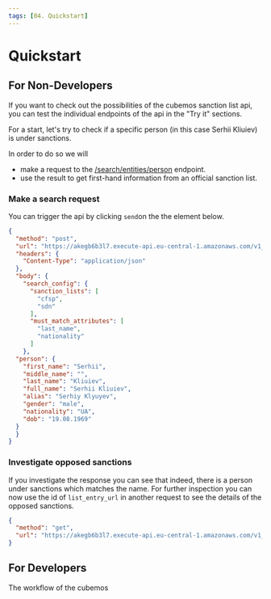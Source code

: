 ```yaml
---
tags: [04. Quickstart]
---
```


# Quickstart

## For Non-Developers

If you want to check out the possibilities of the cubemos sanction list api, you can test the individual endpoints of the api in the "Try it" sections. 

For a start, let's try to check if a specific person (in this case Serhii Kliuiev) is under sanctions. 

In order to do so we will

- make a request to the [/search/entities/person](<>) endpoint.
- use the result to get first-hand information from an official sanction list.

### Make a search request

You can trigger the api by clicking `send`on the the element below.

```json http
{
  "method": "post",
  "url": "https://akegb6b3l7.execute-api.eu-central-1.amazonaws.com/v1_staging/search/entities/person",
  "headers": {
    "Content-Type": "application/json"
  },
  "body": {
    "search_config": {
      "sanction_lists": [
        "cfsp",
        "sdn"
      ],
      "must_match_attributes": [
        "last_name",
        "nationality"
      ]
    },
  "person": {
    "first_name": "Serhii",
    "middle_name": "",
    "last_name": "Kliuiev",
    "full_name": "Serhii Kliuiev",
    "alias": "Serhiy Klyuyev",
    "gender": "male",
    "nationality": "UA",
    "dob": "19.08.1969"
  }
  }
}
```

### Investigate opposed sanctions

If you investigate the response you can see that indeed, there is a person under sanctions which matches the name. For further inspection you can now use the id of `list_entry_url` in another request to see the details of the opposed sanctions.

```json http
{
  "method": "get",
  "url": "https://akegb6b3l7.execute-api.eu-central-1.amazonaws.com/v1_staging/list/12345"
}
```

## For Developers

The workflow of the cubemos 
